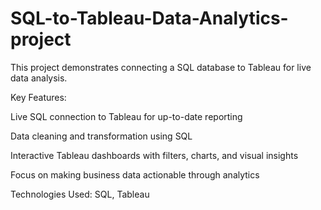 # SQL-to-Tableau-Data-Analytics-project

This project demonstrates connecting a SQL database to Tableau for live data analysis.

Key Features:

Live SQL connection to Tableau for up-to-date reporting

Data cleaning and transformation using SQL

Interactive Tableau dashboards with filters, charts, and visual insights

Focus on making business data actionable through analytics

Technologies Used:
SQL, Tableau
